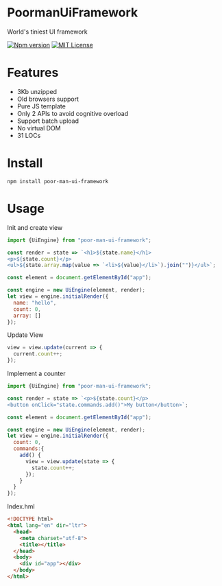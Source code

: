 # PoormanUiFramework
World's tiniest UI framework

[![Npm version](https://img.shields.io/npm/v/poor-man-ui-framework.svg)](https://www.npmjs.com/package/poor-man-ui-framework)
[![MIT License](https://img.shields.io/github/license/avid-Desmaisons/PoormanUiFramework.svg)](https://github.com/David-Desmaisons/PoormanUiFramework/blob/master/LICENSE)

# Features

* 3Kb unzipped
* Old browsers support
* Pure JS template 
* Only 2 APIs to avoid cognitive overload
* Support batch upload
* No virtual DOM
* 31 LOCs

# Install

```
npm install poor-man-ui-framework
```


# Usage

Init and create view
``` javascript
import {UiEngine} from "poor-man-ui-framework";

const render = state => `<h1>${state.name}</h1>
<p>${state.count}</p>
<ul>${state.array.map(value => `<li>${value}</li>`).join("")}</ul>`;

const element = document.getElementById("app");

const engine = new UiEngine(element, render);
let view = engine.initialRender({
  name: "hello",
  count: 0,
  array: []
});
```


Update View
``` javascript
view = view.update(current => {
  current.count++;
});
```

Implement a counter
``` javascript
import {UiEngine} from "poor-man-ui-framework";

const render = state => `<p>${state.count}</p>
<button onClick="state.commands.add()">My button</button>`;

const element = document.getElementById("app");

const engine = new UiEngine(element, render);
let view = engine.initialRender({
  count: 0,
  commands:{
    add() {
      view = view.update(state => {
        state.count++;
      });
    }
  }
});
```

Index.hml

``` html
<!DOCTYPE html>
<html lang="en" dir="ltr">
  <head>
    <meta charset="utf-8">
    <title></title>
  </head>
  <body>
    <div id="app"></div>
  </body>
</html>
```




